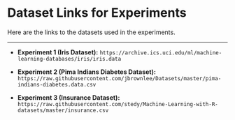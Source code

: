 # Dataset Links for Experiments

Here are the links to the datasets used in the experiments.

---

* **Experiment 1 (Iris Dataset):**
    `https://archive.ics.uci.edu/ml/machine-learning-databases/iris/iris.data`

* **Experiment 2 (Pima Indians Diabetes Dataset):**
    `https://raw.githubusercontent.com/jbrownlee/Datasets/master/pima-indians-diabetes.data.csv`

* **Experiment 3 (Insurance Dataset):**
    `https://raw.githubusercontent.com/stedy/Machine-Learning-with-R-datasets/master/insurance.csv`
